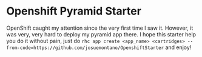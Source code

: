Openshift Pyramid Starter
===

OpenShift caught my attention since the very first time I saw it. However, it was very, very hard to deploy my pyramid app there. I hope this starter help you do it without pain, just do
``` rhc app create <app_name> <cartridges> --from-code=https://github.com/josuemontano/OpenshiftStarter ``` and enjoy!
